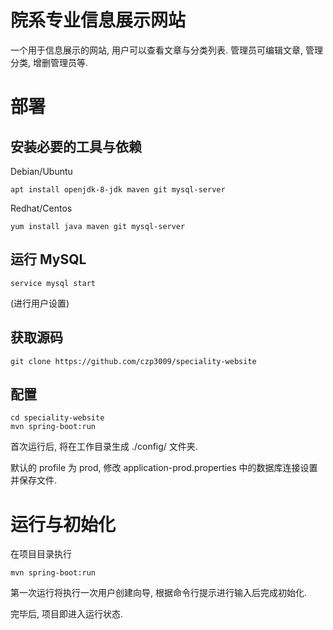 # 院系专业信息展示网站

一个用于信息展示的网站, 用户可以查看文章与分类列表. 管理员可编辑文章, 管理分类, 增删管理员等.

# 部署
## 安装必要的工具与依赖
Debian/Ubuntu
```
apt install openjdk-8-jdk maven git mysql-server
```
Redhat/Centos
```
yum install java maven git mysql-server
```

## 运行 MySQL
```
service mysql start
```
(进行用户设置)

## 获取源码
```
git clone https://github.com/czp3009/speciality-website
```

## 配置
```
cd speciality-website
mvn spring-boot:run
```
首次运行后, 将在工作目录生成 ./config/ 文件夹. 

默认的 profile 为 prod, 修改 application-prod.properties 中的数据库连接设置并保存文件.

# 运行与初始化
在项目目录执行
```
mvn spring-boot:run
```
第一次运行将执行一次用户创建向导, 根据命令行提示进行输入后完成初始化.

完毕后, 项目即进入运行状态.
